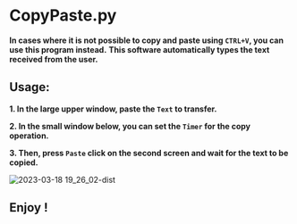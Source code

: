 # CopyPaste.py

**In cases where it is not possible to copy and paste using `CTRL+V`, you can use this program instead.**
**This software automatically types the text received from the user.**

## Usage:
**1. In the large upper window, paste the `Text` to transfer.**

**2. In the small window below, you can set the `Timer` for the copy operation.**

**3. Then, press `Paste` click on the second screen and wait for the text to be copied.**


![2023-03-18 19_26_02-dist](https://user-images.githubusercontent.com/62604022/226123201-55c54ce7-3506-4a8b-ba96-d2a367d95797.png)


## Enjoy !
